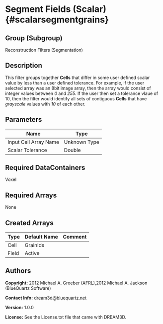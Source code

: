 Segment Fields (Scalar) {#scalarsegmentgrains}
======

## Group (Subgroup) ##
Reconstruction Filters (Segmentation)

## Description ##
This filter groups together **Cells** that differ in some user defined scalar value by less than a user defined tolerance.  For example, if the user selected array was an 8bit image array, then the array would consist of integer values between *0* and *255*.  If the user then set a tolerance vlaue of 10, then the filter would identify all sets of contiguous **Cells** that have *grayscale* values with *10* of each other.

## Parameters ##

| Name | Type |
|------|------|
| Input Cell Array Name | Unknown Type |
| Scalar Tolerance | Double |

## Required DataContainers ##
Voxel

## Required Arrays ##
None


## Created Arrays ##

| Type | Default Name | Comment |
|------|--------------|---------|
| Cell | GrainIds |  |
| Field | Active |  |


## Authors ##

**Copyright:** 2012 Michael A. Groeber (AFRL),2012 Michael A. Jackson (BlueQuartz Software)

**Contact Info:** dream3d@bluequartz.net

**Version:** 1.0.0

**License:**  See the License.txt file that came with DREAM3D.




